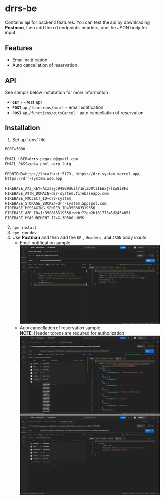 # drrs-be
Contains api for backend features. You can test the api by downloading **Postman**, then add the url endpoints, headers, and the JSON body for input.

## Features
- Email notification
- Auto cancellation of reservation

## API
See sample below installation for more information
- **`GET`** `/` - test api
- **`POST`** `api/functions/email` - email notification
- **`POST`** `api/functions/autoCancel` - auto cancellation of reservation

## Installation
1. Set up `.env' file
```
PORT=3000

EMAIL_USER=drrs.pegasus@gmail.com
EMAIL_PASS=xpkw pbxl aarp lutq

FRONTEND=http://localhost:5173, https://drr-system.vercel.app, https://drr-system.web.app

FIREBASE_API_KEY=AIzaSyC948B9d6ilrIelZD0tiIEWxjWlZw8i8Fs
FIREBASE_AUTH_DOMAIN=drr-system.firebaseapp.com
FIREBASE_PROJECT_ID=drr-system
FIREBASE_STORAGE_BUCKET=drr-system.appspot.com
FIREBASE_MESSAGING_SENDER_ID=350863319556
FIREBASE_APP_ID=1:350863319556:web:72eb2b16177346d2454b51
FIREBASE_MEASUREMENT_ID=G-3D580LH65K
```
2. `npm install`
3. `npm run dev`
4. Use **Postman** and then add the `URL`, `Headers`, and `JSON` body inputs.
    - Email notification sample
        ![Postman Sample](postman_sample.png)
    - Auto cancellation of reservation sample
    <br>**NOTE**: Header tokens are required for authorization
        ![Testing with auth](testing-with-auth.png)
        ![Testing no header](testing-no-header.png)
